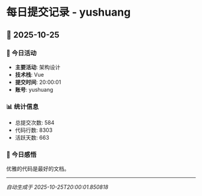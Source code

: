 # 每日提交记录 - yushuang

## 📅 2025-10-25

### 🎯 今日活动
- **主要活动**: 架构设计
- **技术栈**: Vue
- **提交时间**: 20:00:01
- **账号**: yushuang

### 📊 统计信息
- 总提交次数: 584
- 代码行数: 8303
- 活跃天数: 663

### 💭 今日感悟
优雅的代码是最好的文档。

---
*自动生成于 2025-10-25T20:00:01.850818*
